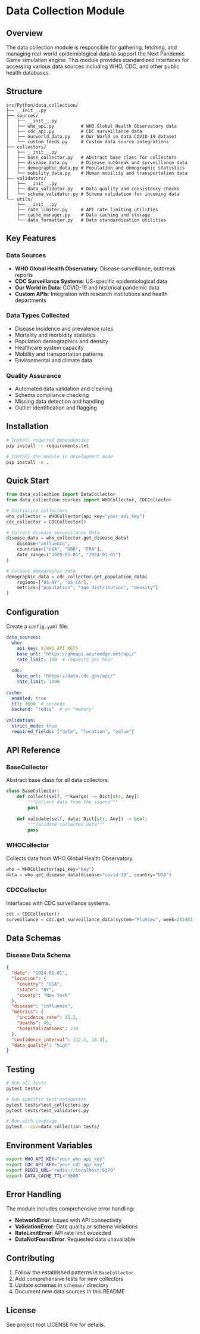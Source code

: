 # Data Collection Module

## Overview

The data collection module is responsible for gathering, fetching, and managing real-world epidemiological data to support the Next Pandemic Game simulation engine. This module provides standardized interfaces for accessing various data sources including WHO, CDC, and other public health databases.

## Structure

```
src/Python/data_collection/
├── __init__.py
├── sources/
│   ├── __init__.py
│   ├── who_api.py          # WHO Global Health Observatory data
│   ├── cdc_api.py          # CDC surveillance data
│   ├── ourworld_data.py    # Our World in Data COVID-19 dataset
│   └── custom_feeds.py     # Custom data source integrations
├── collectors/
│   ├── __init__.py
│   ├── base_collector.py   # Abstract base class for collectors
│   ├── disease_data.py     # Disease outbreak and surveillance data
│   ├── demographic_data.py # Population and demographic statistics
│   └── mobility_data.py    # Human mobility and transportation data
├── validators/
│   ├── __init__.py
│   ├── data_validator.py   # Data quality and consistency checks
│   └── schema_validator.py # Schema validation for incoming data
└── utils/
    ├── __init__.py
    ├── rate_limiter.py     # API rate limiting utilities
    ├── cache_manager.py    # Data caching and storage
    └── data_formatter.py   # Data standardization utilities
```

## Key Features

### Data Sources
- **WHO Global Health Observatory**: Disease surveillance, outbreak reports
- **CDC Surveillance Systems**: US-specific epidemiological data
- **Our World in Data**: COVID-19 and historical pandemic data
- **Custom APIs**: Integration with research institutions and health departments

### Data Types Collected
- Disease incidence and prevalence rates
- Mortality and morbidity statistics
- Population demographics and density
- Healthcare system capacity
- Mobility and transportation patterns
- Environmental and climate data

### Quality Assurance
- Automated data validation and cleaning
- Schema compliance checking
- Missing data detection and handling
- Outlier identification and flagging

## Installation

```bash
# Install required dependencies
pip install -r requirements.txt

# Install the module in development mode
pip install -e .
```

## Quick Start

```python
from data_collection import DataCollector
from data_collection.sources import WHOCollector, CDCCollector

# Initialize collectors
who_collector = WHOCollector(api_key="your_api_key")
cdc_collector = CDCCollector()

# Collect disease surveillance data
disease_data = who_collector.get_disease_data(
    disease="influenza",
    countries=["USA", "GBR", "FRA"],
    date_range=("2020-01-01", "2024-01-01")
)

# Collect demographic data
demographic_data = cdc_collector.get_population_data(
    regions=["US-NY", "US-CA"],
    metrics=["population", "age_distribution", "density"]
)
```

## Configuration

Create a `config.yaml` file:

```yaml
data_sources:
  who:
    api_key: ${WHO_API_KEY}
    base_url: "https://ghoapi.azureedge.net/api/"
    rate_limit: 100  # requests per hour
  
  cdc:
    base_url: "https://data.cdc.gov/api/"
    rate_limit: 1000
  
cache:
  enabled: true
  ttl: 3600  # seconds
  backend: "redis"  # or "memory"
  
validation:
  strict_mode: true
  required_fields: ["date", "location", "value"]
```

## API Reference

### BaseCollector

Abstract base class for all data collectors.

```python
class BaseCollector:
    def collect(self, **kwargs) -> Dict[str, Any]:
        """Collect data from the source"""
        pass
    
    def validate(self, data: Dict[str, Any]) -> bool:
        """Validate collected data"""
        pass
```

### WHOCollector

Collects data from WHO Global Health Observatory.

```python
who = WHOCollector(api_key="key")
data = who.get_disease_data(disease="covid-19", country="USA")
```

### CDCCollector

Interfaces with CDC surveillance systems.

```python
cdc = CDCCollector()
surveillance = cdc.get_surveillance_data(system="FluView", week=202401)
```

## Data Schemas

### Disease Data Schema
```json
{
  "date": "2024-01-01",
  "location": {
    "country": "USA",
    "state": "NY",
    "county": "New York"
  },
  "disease": "influenza",
  "metrics": {
    "incidence_rate": 15.2,
    "deaths": 45,
    "hospitalizations": 234
  },
  "confidence_interval": [12.1, 18.3],
  "data_quality": "high"
}
```

## Testing

```bash
# Run all tests
pytest tests/

# Run specific test categories
pytest tests/test_collectors.py
pytest tests/test_validators.py

# Run with coverage
pytest --cov=data_collection tests/
```

## Environment Variables

```bash
export WHO_API_KEY="your_who_api_key"
export CDC_API_KEY="your_cdc_api_key"
export REDIS_URL="redis://localhost:6379"
export DATA_CACHE_TTL="3600"
```

## Error Handling

The module includes comprehensive error handling:

- **NetworkError**: Issues with API connectivity
- **ValidationError**: Data quality or schema violations
- **RateLimitError**: API rate limit exceeded
- **DataNotFoundError**: Requested data unavailable

## Contributing

1. Follow the established patterns in `BaseCollector`
2. Add comprehensive tests for new collectors
3. Update schemas in `schemas/` directory
4. Document new data sources in this README

## License

See project root LICENSE file for details.
